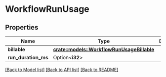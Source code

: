 # WorkflowRunUsage

## Properties

Name | Type | Description | Notes
------------ | ------------- | ------------- | -------------
**billable** | [**crate::models::WorkflowRunUsageBillable**](workflow_run_usage_billable.md) |  | 
**run_duration_ms** | Option<**i32**> |  | [optional]

[[Back to Model list]](../README.md#documentation-for-models) [[Back to API list]](../README.md#documentation-for-api-endpoints) [[Back to README]](../README.md)


